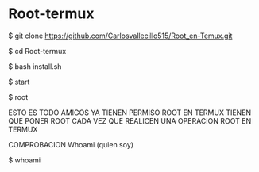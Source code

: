 # Root-termux

$ git clone https://github.com/Carlosvallecillo515/Root_en-Temux.git

$ cd Root-termux 

$ bash install.sh

$ start

$ root

ESTO ES TODO AMIGOS YA TIENEN PERMISO ROOT EN TERMUX
TIENEN QUE PONER ROOT CADA VEZ QUE REALICEN UNA OPERACION
ROOT EN TERMUX

COMPROBACION Whoami (quien soy)

$ whoami
